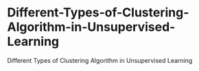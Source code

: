 # Different-Types-of-Clustering-Algorithm-in-Unsupervised-Learning
Different Types of Clustering Algorithm in Unsupervised Learning
